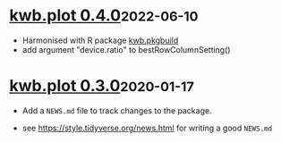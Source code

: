 # [kwb.plot 0.4.0](https://github.com/KWB-R/kwb.plot/releases/tag/v0.4.0)<small>2022-06-10</small>

* Harmonised with R package [kwb.pkgbuild](https://kwb-r.github.io/kwb.pkgbuild)
* add argument "device.ratio" to bestRowColumnSetting()

# [kwb.plot 0.3.0](https://github.com/KWB-R/kwb.plot/releases/tag/v0.3.0)<small>2020-01-17</small>

* Add a `NEWS.md` file to track changes to the package.

* see https://style.tidyverse.org/news.html for writing a good `NEWS.md`
